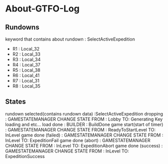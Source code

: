 # About-GTFO-Log
## Rundowns
keyword that contains about rundown
: SelectActiveExpedition
* R1 : Local_32
* R2 : Local_33
* R3 : Local_34
* R4 : Local_37
* R5 : Local_38
* R6 : Local_41
* R7 : Local_31
* R8 : Local_35
## States

rundown selected(contains rundown data) :SelectActiveExpedition
dropping : GAMESTATEMANAGER CHANGE STATE FROM : Lobby TO: Generating
Key loading and etc...
load done : BUILDER : BuildDone
game start(start of timer) : GAMESTATEMANAGER CHANGE STATE FROM : ReadyToStartLevel TO: InLevel
game done (failed) : GAMESTATEMANAGER CHANGE STATE FROM : InLevel TO: ExpeditionFail
game done (abort) : GAMESTATEMANAGER CHANGE STATE FROM : InLevel TO: ExpeditionAbort
game done (success) : GAMESTATEMANAGER CHANGE STATE FROM : InLevel TO: ExpeditionSuccess


